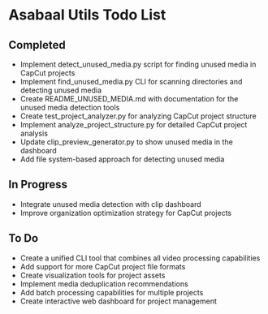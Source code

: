 # Asabaal Utils Todo List

## Completed
- Implement detect_unused_media.py script for finding unused media in CapCut projects
- Implement find_unused_media.py CLI for scanning directories and detecting unused media
- Create README_UNUSED_MEDIA.md with documentation for the unused media detection tools
- Create test_project_analyzer.py for analyzing CapCut project structure
- Implement analyze_project_structure.py for detailed CapCut project analysis
- Update clip_preview_generator.py to show unused media in the dashboard
- Add file system-based approach for detecting unused media

## In Progress
- Integrate unused media detection with clip dashboard
- Improve organization optimization strategy for CapCut projects

## To Do
- Create a unified CLI tool that combines all video processing capabilities
- Add support for more CapCut project file formats
- Create visualization tools for project assets
- Implement media deduplication recommendations
- Add batch processing capabilities for multiple projects
- Create interactive web dashboard for project management